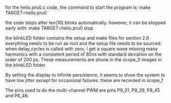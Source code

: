 for the hello.pru0.c code, the command to start the program is:
make TARGET=hello.pru0

the code stops after ten(10) blinks automatically.
however, it can be stopped early with:
make TARGET=hello.pru0 stop

the blinkLED folder contains the setup and make files for section 2.6
everything needs to be run as root and the setup file needs to be sourced. 
when delay_cycles is called with zero, I get a square wave missing many harmonics with a consistent period of 80ns with standard deviation on the order of 200 ps. These measurements are shone in the scope_0 images in the blinkLED folder.

By setting the display to infinite persistence, it seems to show the system to have low jitter except for occasional failures. these are recorded in scope_1


The pins used to do the multi-channel PWM are pins P9_31, P9_29, P8_45 and P8_46. 


